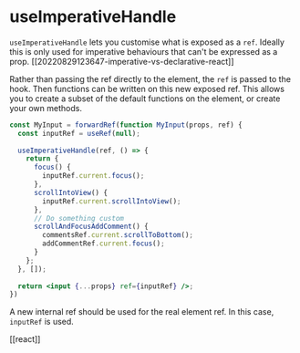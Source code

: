 # useImperativeHandle

`useImperativeHandle` lets you customise what is exposed as a `ref`. Ideally this is only used for imperative behaviours that can't be expressed as a prop. [[20220829123647-imperative-vs-declarative-react]]

Rather than passing the ref directly to the element, the `ref` is passed to the hook. Then functions can be written on this new exposed ref. This allows you to create a subset of the default functions on the element, or create your own methods.

```jsx
const MyInput = forwardRef(function MyInput(props, ref) {
  const inputRef = useRef(null);
  
  useImperativeHandle(ref, () => {
    return {
      focus() {
        inputRef.current.focus();
      },
      scrollIntoView() {
        inputRef.current.scrollIntoView();
      },
      // Do something custom
	  scrollAndFocusAddComment() {
        commentsRef.current.scrollToBottom();
        addCommentRef.current.focus();
      }
    };
  }, []);
  
  return <input {...props} ref={inputRef} />;
})
```

A new internal ref should be used for the real element ref. In this case, `inputRef` is used.

[[react]]